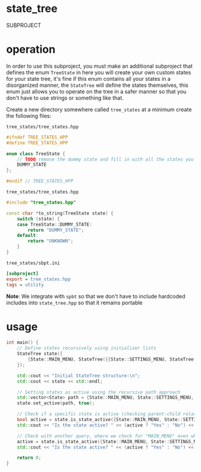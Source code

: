 # state_tree
SUBPROJECT

# operation
In order to use this subproject, you must make an additional subproject that defines the enum `TreeState` in here you will create your own custom states for your state tree, it's fine if this enum contains all your states in a disorganized manner, the `StateTree` will define the states themselves, this enum just allows you to operate on the tree in a safer manner so that you don't have to use strings or something like that.

Create a new directory somewhere called `tree_states` at a minimum create the following files:

`tree_states/tree_states.hpp`
```cpp
#ifndef TREE_STATES_HPP
#define TREE_STATES_HPP

enum class TreeState {
    // TODO remove the dummy state and fill in with all the states you need
    DUMMY_STATE
};

#endif // TREE_STATES_HPP
```

`tree_states/tree_states.hpp`
```cpp
#include "tree_states.hpp"

const char *to_string(TreeState state) {
    switch (state) {
    case TreeState::DUMMY_STATE:
        return "DUMMY_STATE";
    default:
        return "UNKNOWN";
    }
}
```

`tree_states/sbpt.ini`
```ini
[subproject]
export = tree_states.hpp
tags = utility
```

**Note**: We integrate with `spbt` so that we don't have to include hardcoded includes into `state_tree.hpp` so that it remains portable

# usage
```cpp
int main() {
    // Define states recursively using initializer lists
    StateTree state({
        {State::MAIN_MENU, StateTree({{State::SETTINGS_MENU, StateTree({{State::GRAPHICS, StateTree({})}, {State::INPUT, StateTree({})}})}})}
    });

    std::cout << "Initial StateTree structure:\n";
    std::cout << state << std::endl;

    // Setting states as active using the recursive path approach
    std::vector<State> path = {State::MAIN_MENU, State::SETTINGS_MENU, State::GRAPHICS};
    state.set_active(path, true);

    // Check if a specific state is active (checking parent-child relationship) inline
    bool active = state.is_state_active({State::MAIN_MENU, State::SETTINGS_MENU, State::GRAPHICS});
    std::cout << "Is the state active? " << (active ? "Yes" : "No") << std::endl;

    // Check with another query, where we check for "MAIN_MENU" even when in "INPUT"
    active = state.is_state_active({State::MAIN_MENU, State::SETTINGS_MENU, State::INPUT});
    std::cout << "Is the state active? " << (active ? "Yes" : "No") << std::endl;

    return 0;
}
```

